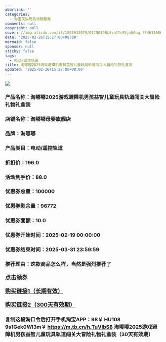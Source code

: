 ```yaml
---
abbrlink: ''
categories:
  - 淘宝天猫商品领隐藏券
comments: null
copyright: null
cover: //img.alicdn.com/i3/1863933079/O1CN019RLSra1YcEVjxN6aq_!!4611686018427387031-0-item_pic.jpg
date: '2025-02-26T15:27:00+08:00'
mermaid: false
sponsor: null
sticky: false
tags:
  - 电动/遥控轨道
title: 淘嘟嘟2025游戏避障机男孩益智儿童玩具轨道闯关大冒险礼物礼盒装
updated: '2025-02-26T15:27:00+08:00'
--- 
```


![](//img.alicdn.com/i3/1863933079/O1CN019RLSra1YcEVjxN6aq_!!4611686018427387031-0-item_pic.jpg)

### 产品名称：淘嘟嘟2025游戏避障机男孩益智儿童玩具轨道闯关大冒险礼物礼盒装
### 店铺名称：淘嘟嘟母婴旗舰店
### 品牌：淘嘟嘟
### 产品类目：电动/遥控轨道
### 折扣价：196.0
### 活动到手价：88.0
### 优惠券总量：100000
### 优惠券剩余量：96772
### 优惠券面额：10.0
### 优惠券开始时间：2025-02-19 00:00:00	
### 优惠券结束时间：2025-03-31 23:59:59	
### 推荐理由：这款商品怎么样，当然是强烈推荐了

<p style="font-size: 18px; font-weight: bold;">
  <a href="https://uland.taobao.com/coupon/edetail?e=%2FZANFS7OJBqlhHvvyUNXZfh8CuWt5YH5OVuOuRD5gLJMmdsrkidbOWgpcJRl3wFwcV%2FlEyhmp8C9u1aejmHhNyobegS7%2BUiRC0FMg2Db%2FjSh06mNrH%2BQYwNOvOWUWC7HD5z5RZMZmCB%2FNutngtyBkiTsFs8hRhSMI%2BtaUgbudUxA%2B536asYsLU%2F9Zk7cDx8UI8pw0IfAr8DdzTV9KlSmLJmMOQfdkxmOT3N%2Fb083ABHRvhijMLhcr2g8eGyYf0as%2BtwibKY2GWrJMCGameEmjUJbpxSTGG1v48LP6NZyp0Z%2FKn7TqxgEUGvyWFq4EHjUrR61%2B8m60q3JTE40kLCuKW2nO759ufRuonv6QcvcARY%3D&traceId=2166d8db17407296732636749d133b&union_lens=lensId%3AOPT%401740729685%400bbb5448_0e37_1954b9317ef_b16b%4001%40eyJmbG9vcklkIjo3MzM1NH0ie" target="_blank">点击领券</a>
</p>
<p style="font-size: 18px; font-weight: bold;">
  <a href="https://s.click.taobao.com/t?e=m%3D2%26s%3D7fqFkw1my%2FFw4vFB6t2Z2ueEDrYVVa64K7Vc7tFgwiHjf2vlNIV67kkfnVn6TwKdP9LlJoUu0c73ID%2FV1RqsF4wnCJeELi4I%2FIEn%2BS1IjHAB0ghlTd7WlZVm%2FOAUUFw71qrpxiwMoCNxc1AtbZGVS6z6RSyfosJ6ZwoU76MnkHsLZMqoQW%2BfuLV7Mh%2FzulIELQl9mEirfI9izJsHtxxdl2rBiR5VJ5f%2BQOzAzp%2BvBpPvJDacxYXWX0GCJh%2FbCbNy2gbTrRqP63fccqO1tteWO3B6Jd9pUfrR1KilmKsn0wzOwDMfXFgMfmoYNTCAjzKvPHE03YLAs81xKmPmpIKZsA%3D%3D" target="_blank">购买链接1（长期有效）</a>
</p>
<p style="font-size: 18px; font-weight: bold;">
  <a href="https://s.click.taobao.com/ofW5TNs" target="_blank">购买链接2（300天有效期）</a>
</p>

### 复制这段淘口令后打开手机淘宝APP：98￥ HU108 9s1Gek0WI3m￥ https://m.tb.cn/h.TuVIbS8  淘嘟嘟2025游戏避障机男孩益智儿童玩具轨道闯关大冒险礼物礼盒装（30天有效期）
